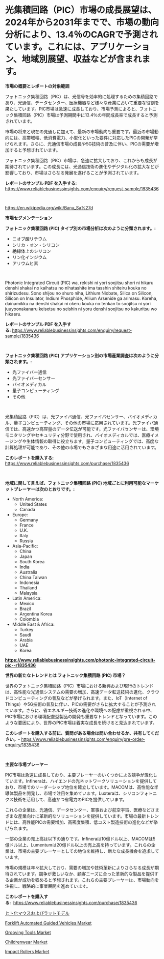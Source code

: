 <p><h1>光集積回路（PIC）市場の成長展望は、2024年から2031年までで、市場の動向分析により、13.4％のCAGRで予測されています。これには、アプリケーション、地域別展望、収益などが含まれます。</h1></p><p><strong>市場の概要とレポートの対象範囲</strong></p>
<p><p>フォトニック集積回路（PIC）は、光信号を効率的に処理するための集積回路であり、光通信、データセンター、医療機器など様々な産業において重要な役割を果たしています。PIC市場は急速に成長しており、市場予測によると、フォトニック集積回路（PIC）市場は予測期間中に13.4％の年間成長率で成長すると予測されています。</p><p>市場の将来と現在の見通しに加えて、最新の市場動向も重要です。最近の市場動向には、高帯域幅、低消費電力、小型化といった要件に対応したPICの開発が挙げられます。さらに、光通信市場の成長や5G技術の普及に伴い、PICの需要が増加すると予想されています。</p><p>フォトニック集積回路（PIC）市場は、急速に拡大しており、これからも成長が期待されています。この成長には、光通信技術の進化やデジタル化の拡大などが影響しており、市場はさらなる発展を遂げることが予測されています。</p></p>
<p><strong>レポートのサンプル PDF を入手する:</strong> <a href="https://www.reliablebusinessinsights.com/enquiry/request-sample/1835436">https://www.reliablebusinessinsights.com/enquiry/request-sample/1835436</a></p>
<p>&nbsp;</p>
<p><a href="https://en.wikipedia.org/wiki/Banu_Sa%27d">https://en.wikipedia.org/wiki/Banu_Sa%27d</a></p>
<p><strong>市場セグメンテーション</strong></p>
<p><strong>フォトニック集積回路 (PIC) タイプ別の市場分析は次のように分類されます。:</strong></p>
<p><ul><li>ニオブ酸リチウム</li><li>シリカ・オン・シリコン</li><li>絶縁体上のシリコン</li><li>リン化インジウム</li><li>アリウムヒ素</li></ul></p>
<p>&nbsp;</p>
<p><p>Photonic Integrated Circuit (PIC) wa, rekishi ni yori soojitsu shori ni hikaru denshi shakai no kaihatsu no nihatashite ima tasshin shiteiru kouka no shirizudesu. Sono shijou no shuro niha, Lithium Niobate, Silica on Silicon, Silicon on Insulator, Indium Phosphide, Allium Arsenide ga arimasu. Koreha, dainamikku na denshi shakai ni okeru kouka no tenkan to soojitsu ni yori juuyoonakanaru keisetsu no seishin ni yoru denshi soojitsu no kakuritsu wo hikaeru.</p></p>
<p><strong>レポートのサンプル PDF を入手する:</strong>&nbsp;<a href="https://www.reliablebusinessinsights.com/enquiry/request-sample/1835436">https://www.reliablebusinessinsights.com/enquiry/request-sample/1835436</a></p>
<p>&nbsp;</p>
<p><strong> フォトニック集積回路 (PIC) アプリケーション別の市場産業調査は次のように分類されます。:</strong></p>
<p><ul><li>光ファイバー通信</li><li>光ファイバーセンサー</li><li>バイオメディカル</li><li>量子コンピューティング</li><li>その他</li></ul></p>
<p>&nbsp;</p>
<p><p>光集積回路（PIC）は、光ファイバ通信、光ファイバセンサー、バイオメディカル、量子コンピューティング、その他の市場に応用されています。光ファイバ通信では、高速かつ高容量のデータ伝送が可能です。光ファイバセンサーは、環境モニタリングやセキュリティ分野で使用され、バイオメディカルでは、医療イメージングや生体情報の取得に役立ちます。量子コンピューティングでは、高度な計算処理が可能であり、その他の市場でもさまざまな用途に活用されています。</p></p>
<p><strong>このレポートを購入する:</strong>&nbsp; <a href="https://www.reliablebusinessinsights.com/purchase/1835436">https://www.reliablebusinessinsights.com/purchase/1835436</a></p>
<p>&nbsp;</p>
<p><strong>地域に関して言えば、フォトニック集積回路 (PIC) 地域ごとに利用可能なマーケットプレーヤーは次のとおりです。:</strong></p>
<p><ul>
    <li>
        North America:
        <ul>
            <li>United States</li>
            <li>Canada</li>
        </ul>
    </li>
    <li>
        Europe:
        <ul>
            <li>Germany</li>
            <li>France</li>
            <li>U.K.</li>
            <li>Italy</li>
            <li>Russia</li>
        </ul>
    </li>
    <li>
        Asia-Pacific:
        <ul>
            <li>China</li>
            <li>Japan</li>
            <li>South Korea</li>
            <li>India</li>
            <li>Australia</li>
            <li>China Taiwan</li>
            <li>Indonesia</li>
            <li>Thailand</li>
            <li>Malaysia</li>
        </ul>
    </li>
    <li>
        Latin America:
        <ul>
            <li>Mexico</li>
            <li>Brazil</li>
            <li>Argentina Korea</li>
            <li>Colombia</li>
        </ul>
    </li>
    <li>
        Middle East & Africa:
        <ul>
            <li>Turkey</li>
            <li>Saudi</li>
            <li>Arabia</li>
            <li>UAE</li>
            <li>Korea</li>
        </ul>
    </li>
    </ul></p>
<p><strong><a href="https://www.reliablebusinessinsights.com/photonic-integrated-circuit-pic--r1835436">https://www.reliablebusinessinsights.com/photonic-integrated-circuit-pic--r1835436</a></strong>&nbsp;</p>
<p><strong>世界の新たなトレンドとは フォトニック集積回路 (PIC) 市場？</strong></p>
<p><p>世界のフォトニック集積回路（PIC）市場における新興および現行のトレンドは、高性能な光通信システムの需要の増加、高速データ転送技術の進化、クラウドコンピューティングの普及などが挙げられます。また、IoT（Internet of Things）や5G技術の普及に伴い、PICの需要がさらに拡大することが予測されています。さらに、省エネルギー技術の進化や環境への配慮が重視される中、PIC市場における環境配慮型製品の開発も重要なトレンドとなっています。このような要因により、世界のPIC市場は着実な成長を続けると見込まれています。</p></p>
<p><strong>このレポートを購入する前に、質問がある場合は問い合わせるか、共有してください。</strong>- <a href="https://www.reliablebusinessinsights.com/enquiry/pre-order-enquiry/1835436">https://www.reliablebusinessinsights.com/enquiry/pre-order-enquiry/1835436</a></p>
<p>&nbsp;</p>
<p><strong>主要な市場プレーヤー</strong></p>
<p><p>PIC市場は急速に成長しており、主要プレーヤーのいくつかによる競争が激化しています。Infineraは、ハイエンドの光ネットワークソリューションを提供しており、市場でのリーダーシップ地位を確立しています。MACOMは、高性能な半導体製品を開発し、市場で注目を集めています。Luxteraは、シリコンフォトニクス技術を活用して、高速かつ省電力のPICを提供しています。</p><p>これらの企業は、光通信、データセンター、軍事および航空宇宙、医療などさまざまな産業向けに革新的なソリューションを提供しています。市場の最新トレンドには、高性能PICの需要増加、高密度集積、低コスト製造技術の進化などが挙げられます。</p><p>一部の企業の売上高は以下の通りです。Infineraは10億ドル以上、MACOMは5億ドル以上、Lumentumは20億ドル以上の売上高を持っています。これらの企業は、市場の主要プレーヤーとしての地位を維持し、新たな成長機会を追求しています。</p><p>市場の規模は年々拡大しており、需要の増加や技術革新によりさらなる成長が期待されています。競争が激しいなか、顧客ニーズに合った革新的な製品を提供する企業が成功を収めると予想されます。これらの主要プレーヤーは、市場動向を注視し、戦略的に事業展開を進めています。</p></p>
<p><strong>このレポートを購入する:</strong>&nbsp;&nbsp;<a href="https://www.reliablebusinessinsights.com/purchase/1835436">https://www.reliablebusinessinsights.com/purchase/1835436</a></p>
<p><p><a href="https://github.com/zjkmgcs938405/Market-Research-Report-List-2/blob/main/5284722160495.md">ヒト化マウスおよびラットモデル</a></p><p><a href="https://github.com/joannesouthgate/Market-Research-Report-List-4/blob/main/forklift-automated-guided-vehicles-market.md">Forklift Automated Guided Vehicles Market</a></p><p><a href="https://issuu.com/reportprime-2/docs/grooving-tools-market-size-2030.pptx">Grooving Tools Market</a></p><p><a href="https://www.linkedin.com/pulse/childrenwear-market-global-regional-analysis-focus-region-mbboe?trackingId=4ti0Ly%2Bvpg7pLN%2BJp4IxOA%3D%3D">Childrenwear Market</a></p><p><a href="https://issuu.com/reportprime-2/docs/impact-rollers-market-size-2030.pptx">Impact Rollers Market</a></p></p>